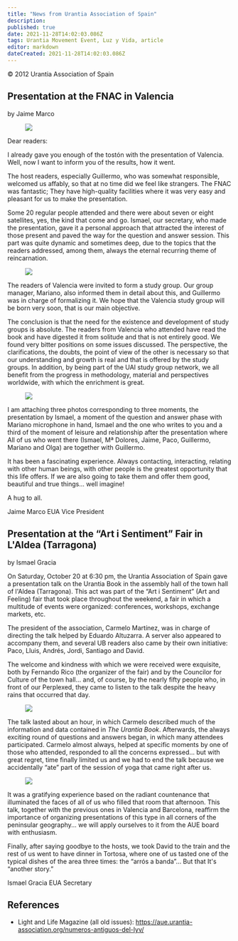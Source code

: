 ```yaml
---
title: "News from Urantia Association of Spain"
description: 
published: true
date: 2021-11-28T14:02:03.086Z
tags: Urantia Movement Event, Luz y Vida, article
editor: markdown
dateCreated: 2021-11-28T14:02:03.086Z
---
```


<p class="v-card v-sheet theme--light gray lighten-3 px-2">© 2012 Urantia Association of Spain</p>


## Presentation at the FNAC in Valencia

by Jaime Marco

<figure id="Figure_1" class="image urantiapedia">
<img src="/image/article/Luz_y_Vida/LyV31/06.jpg">
</figure>

Dear readers:

I already gave you enough of the tostón with the presentation of Valencia. Well, now I want to inform you of the results, how it went.

The host readers, especially Guillermo, who was somewhat responsible, welcomed us affably, so that at no time did we feel like strangers. The FNAC was fantastic; They have high-quality facilities where it was very easy and pleasant for us to make the presentation.

Some 20 regular people attended and there were about seven or eight satellites, yes, the kind that come and go. Ismael, our secretary, who made the presentation, gave it a personal approach that attracted the interest of those present and paved the way for the question and answer session. This part was quite dynamic and sometimes deep, due to the topics that the readers addressed, among them, always the eternal recurring theme of reincarnation.

<figure id="Figure_2" class="image urantiapedia">
<img src="/image/article/Luz_y_Vida/LyV31/07.jpg">
</figure>

The readers of Valencia were invited to form a study group. Our group manager, Mariano, also informed them in detail about this, and Guillermo was in charge of formalizing it. We hope that the Valencia study group will be born very soon, that is our main objective.

The conclusion is that the need for the existence and development of study groups is absolute. The readers from Valencia who attended have read the book and have digested it from solitude and that is not entirely good. We found very bitter positions on some issues discussed. The perspective, the clarifications, the doubts, the point of view of the other is necessary so that our understanding and growth is real and that is offered by the study groups. In addition, by being part of the UAI study group network, we all benefit from the progress in methodology, material and perspectives worldwide, with which the enrichment is great.

<figure id="Figure_3" class="image urantiapedia">
<img src="/image/article/Luz_y_Vida/LyV31/05.jpg">
</figure>

I am attaching three photos corresponding to three moments, the presentation by Ismael, a moment of the question and answer phase with Mariano microphone in hand, Ismael and the one who writes to you and a third of the moment of leisure and relationship after the presentation where All of us who went there (Ismael, Mª Dolores, Jaime, Paco, Guillermo, Mariano and Olga) are together with Guillermo.

It has been a fascinating experience. Always contacting, interacting, relating with other human beings, with other people is the greatest opportunity that this life offers. If we are also going to take them and offer them good, beautiful and true things... well imagine!

A hug to all.

Jaime Marco
EUA Vice President

## Presentation at the “Art i Sentiment” Fair in L'Aldea (Tarragona)

by Ismael Gracia

On Saturday, October 20 at 6:30 pm, the Urantia Association of Spain gave a presentation talk on the Urantia Book in the assembly hall of the town hall of l'Aldea (Tarragona). This act was part of the “Art i Sentiment” (Art and Feeling) fair that took place throughout the weekend, a fair in which a multitude of events were organized: conferences, workshops, exchange markets, etc.

The president of the association, Carmelo Martínez, was in charge of directing the talk helped by Eduardo Altuzarra. A server also appeared to accompany them, and several UB readers also came by their own initiative: Paco, Lluis, Andrés, Jordi, Santiago and David.

The welcome and kindness with which we were received were exquisite, both by Fernando Rico (the organizer of the fair) and by the Councilor for Culture of the town hall... and, of course, by the nearly fifty people who, in front of our Perplexed, they came to listen to the talk despite the heavy rains that occurred that day.

<figure id="Figure_4" class="image urantiapedia">
<img src="/image/article/Luz_y_Vida/LyV31/09.jpg">
</figure>

The talk lasted about an hour, in which Carmelo described much of the information and data contained in _The Urantia Book_. Afterwards, the always exciting round of questions and answers began, in which many attendees participated. Carmelo almost always, helped at specific moments by one of those who attended, responded to all the concerns expressed... but with great regret, time finally limited us and we had to end the talk because we accidentally “ate” part of the session of yoga that came right after us.

<figure id="Figure_5" class="image urantiapedia">
<img src="/image/article/Luz_y_Vida/LyV31/08.jpg">
</figure>

It was a gratifying experience based on the radiant countenance that illuminated the faces of all of us who filled that room that afternoon. This talk, together with the previous ones in Valencia and Barcelona, reaffirm the importance of organizing presentations of this type in all corners of the peninsular geography... we will apply ourselves to it from the AUE board with enthusiasm.

Finally, after saying goodbye to the hosts, we took David to the train and the rest of us went to have dinner in Tortosa, where one of us tasted one of the typical dishes of the area three times: the “arrós a banda”... But that It's “another story.”

Ismael Gracia
EUA Secretary

## References

- Light and Life Magazine (all old issues): https://aue.urantia-association.org/numeros-antiguos-del-lyv/

